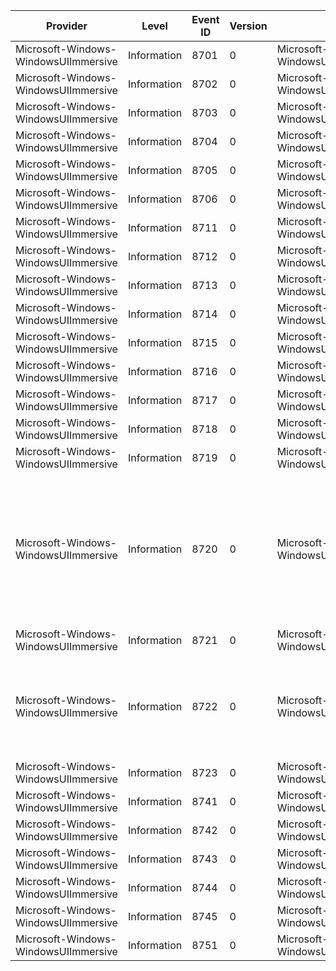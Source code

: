 Provider                              |  Level        |  Event ID  |  Version  |  Channel                                          |  Task                   |  Opcode  |  Keyword  |  Message
--------------------------------------|---------------|------------|-----------|---------------------------------------------------|-------------------------|----------|-----------|--------------------------------------------------------------------------------------------------
Microsoft-Windows-WindowsUIImmersive  |  Information  |  8701      |  0        |  Microsoft-Windows-WindowsUIImmersive/Diagnostic  |  PopupGeneral           |          |           |
Microsoft-Windows-WindowsUIImmersive  |  Information  |  8702      |  0        |  Microsoft-Windows-WindowsUIImmersive/Diagnostic  |  PopupGeneral           |          |           |
Microsoft-Windows-WindowsUIImmersive  |  Information  |  8703      |  0        |  Microsoft-Windows-WindowsUIImmersive/Diagnostic  |  PopupGeneral           |          |           |
Microsoft-Windows-WindowsUIImmersive  |  Information  |  8704      |  0        |  Microsoft-Windows-WindowsUIImmersive/Diagnostic  |  PopupGeneral           |          |           |
Microsoft-Windows-WindowsUIImmersive  |  Information  |  8705      |  0        |  Microsoft-Windows-WindowsUIImmersive/Diagnostic  |  PopupGeneral           |          |           |
Microsoft-Windows-WindowsUIImmersive  |  Information  |  8706      |  0        |  Microsoft-Windows-WindowsUIImmersive/Diagnostic  |  PopupGeneral           |          |           |
Microsoft-Windows-WindowsUIImmersive  |  Information  |  8711      |  0        |  Microsoft-Windows-WindowsUIImmersive/Diagnostic  |  PopupShow              |  Start   |           |
Microsoft-Windows-WindowsUIImmersive  |  Information  |  8712      |  0        |  Microsoft-Windows-WindowsUIImmersive/Diagnostic  |  PopupShow              |  Stop    |           |
Microsoft-Windows-WindowsUIImmersive  |  Information  |  8713      |  0        |  Microsoft-Windows-WindowsUIImmersive/Diagnostic  |  PopupProgrammaticHide  |  Start   |           |
Microsoft-Windows-WindowsUIImmersive  |  Information  |  8714      |  0        |  Microsoft-Windows-WindowsUIImmersive/Diagnostic  |  PopupProgrammaticHide  |  Stop    |           |
Microsoft-Windows-WindowsUIImmersive  |  Information  |  8715      |  0        |  Microsoft-Windows-WindowsUIImmersive/Diagnostic  |  PopupChangeContent     |  Start   |           |
Microsoft-Windows-WindowsUIImmersive  |  Information  |  8716      |  0        |  Microsoft-Windows-WindowsUIImmersive/Diagnostic  |  PopupChangeContent     |  Stop    |           |
Microsoft-Windows-WindowsUIImmersive  |  Information  |  8717      |  0        |  Microsoft-Windows-WindowsUIImmersive/Diagnostic  |  PopupReposition        |  Start   |           |
Microsoft-Windows-WindowsUIImmersive  |  Information  |  8718      |  0        |  Microsoft-Windows-WindowsUIImmersive/Diagnostic  |  PopupReposition        |  Start   |           |
Microsoft-Windows-WindowsUIImmersive  |  Information  |  8719      |  0        |  Microsoft-Windows-WindowsUIImmersive/Diagnostic  |  PopupReposition        |  Stop    |           |
Microsoft-Windows-WindowsUIImmersive  |  Information  |  8720      |  0        |  Microsoft-Windows-WindowsUIImmersive/Diagnostic  |  PopupLightDismiss      |  Start   |           |  The pop-up was registered with hwnd ({HWND}) with flags ({Flags}) and in process ({Process ID}).
Microsoft-Windows-WindowsUIImmersive  |  Information  |  8721      |  0        |  Microsoft-Windows-WindowsUIImmersive/Diagnostic  |  PopupLightDismiss      |  Stop    |           |
Microsoft-Windows-WindowsUIImmersive  |  Information  |  8722      |  0        |  Microsoft-Windows-WindowsUIImmersive/Diagnostic  |  PopupLightDismiss      |          |           |  The Pop-up ({HWND}) was dismissed because {Dismiss Reason}.
Microsoft-Windows-WindowsUIImmersive  |  Information  |  8723      |  0        |  Microsoft-Windows-WindowsUIImmersive/Diagnostic  |  PopupLightDismiss      |          |           |
Microsoft-Windows-WindowsUIImmersive  |  Information  |  8741      |  0        |  Microsoft-Windows-WindowsUIImmersive/Diagnostic  |  LightDismiss           |          |           |
Microsoft-Windows-WindowsUIImmersive  |  Information  |  8742      |  0        |  Microsoft-Windows-WindowsUIImmersive/Diagnostic  |  LightDismiss           |          |           |
Microsoft-Windows-WindowsUIImmersive  |  Information  |  8743      |  0        |  Microsoft-Windows-WindowsUIImmersive/Diagnostic  |  LightDismiss           |          |           |
Microsoft-Windows-WindowsUIImmersive  |  Information  |  8744      |  0        |  Microsoft-Windows-WindowsUIImmersive/Diagnostic  |  LightDismiss           |          |           |
Microsoft-Windows-WindowsUIImmersive  |  Information  |  8745      |  0        |  Microsoft-Windows-WindowsUIImmersive/Diagnostic  |  LightDismiss           |          |           |
Microsoft-Windows-WindowsUIImmersive  |  Information  |  8751      |  0        |  Microsoft-Windows-WindowsUIImmersive/Diagnostic  |  LightDismissOverlay    |          |           |